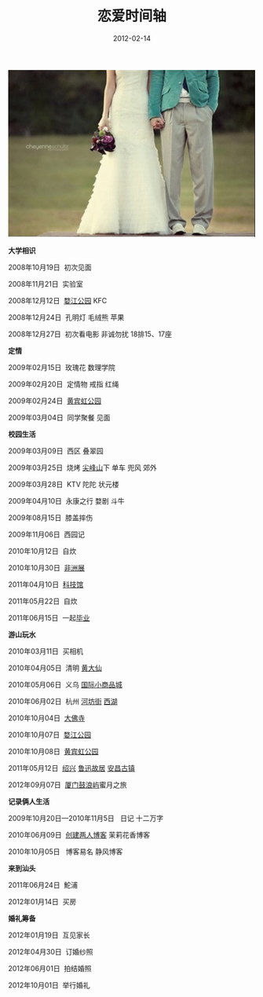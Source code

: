 ﻿---
title: "恋爱时间轴"
date: 2012-02-14
categories: 
  - "essay"
tags: 
  - "恋爱"
  - "时间轴"
  - "结婚"
---

![婚礼](/images/7541172386_bc90482520_z.jpg)

**大学相识**

2008年10月19日  初次见面

2008年11月21日  实验室

2008年12月12日  [婺江公园](https://wws.jfsay.com/archives/tag/婺江公园 "婺江公园") KFC

2008年12月24日  孔明灯 毛绒熊 苹果

2008年12月27日  初次看电影 非诚勿扰 18排15、17座

**定情**

2009年02月15日  玫瑰花 数理学院

2009年02月20日  定情物 戒指 红绳

2009年02月24日  [黄宾虹公园](https://www.jfsay.com/archives/tag/黄宾虹公园)

2009年03月04日  同学聚餐 见面

**校园生活**

2009年03月09日  西区 叠翠园

2009年03月25日  烧烤 [尖峰山](https://www.jfsay.com/archives/tag/尖峰山)下 单车 兜风 郊外

2009年03月28日  KTV 陀陀 状元楼

2009年04月10日  永康之行 婺剧 斗牛

2009年08月15日  膝盖摔伤

2009年11月06日  西园记

2010年10月12日  自炊

2010年10月30日  [非洲展](http://www.jfsay.com/archives/tag/非洲)

2011年04月10日  [科技馆](https://www.jfsay.com/archives/tag/科技馆)

2011年05月22日  自炊

2011年06月15日  一起[毕业](http://www.jfsay.com/archives/tag/毕业)

**游山玩水**

2010年03月11日  买相机

2010年04月05日  清明 [黄大仙](https://www.jfsay.com/archives/tag/黄大仙)

2010年05月06日  义乌 [国际小商品城](https://www.jfsay.com/archives/57.html)

2010年06月02日  杭州 [河坊街](https://www.jfsay.com/archives/275.html) [西湖](https://www.jfsay.com/archives/tag/西湖)

2010年10月04日  [大佛寺](https://www.jfsay.com/archives/tag/大佛寺)

2010年10月07日  [婺江公园](https://wws.jfsay.com/archives/tag/婺江公园)

2010年10月08日  [黄宾虹公园](https://www.jfsay.com/archives/tag/黄宾虹公园)

2011年05月12日  [绍兴](http://www.jfsay.com/archives/tag/绍兴) [鲁迅故居](https://wws.jfsay.com/archives/tag/鲁迅故里) [安昌古镇](http://www.jfsay.com/archives/tag/安昌古镇)

2012年09月07日  [厦门鼓浪屿](http://www.jfsay.com/archives/626.html "我眼中的鼓浪屿")蜜月之旅

**记录俩人生活**

2009年10月20日—2010年11月5日   日记 十二万字

2010年06月09日  [创建两人博客](http://www.jfsay.com/archives/1.html) 茉莉花香博客

2010年10月05日   博客易名 静风博客

**来到汕头**

2011年06月24日  鮀浦

2012年01月14日  买房

**婚礼筹备**

2012年01月19日  互见家长

2012年04月30日  订婚纱照

2012年06月01日  拍结婚照

2012年10月01日  举行婚礼
